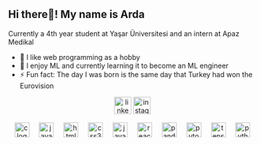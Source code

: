 ## Hi there👋!       My name is Arda
Currently a 4th year student at Yaşar Üniversitesi and an intern at Apaz Medikal

- 👀 I like web programming as a hobby
- 🌱 I enjoy ML and currently learning it to become an ML engineer
- ⚡ Fun fact: The day I was born is the same day that Turkey had won the Eurovision


<div>
  <div align="center">
    <p align="center">
      <a href="https://linkedin.com/in/arda-harman-804091156" target="blank"><img src="https://img.shields.io/static/v1?message=LinkedIn&logo=linkedin&label=&color=0077B5&logoColor=white&labelColor=&style=for-the-badge" height="35" alt="linkedin logo"  /></a>
      <a href="https://instagram.com/harman_arda_" target="blank"><img src="https://img.shields.io/static/v1?message=Instagram&logo=instagram&label=&color=E4405F&logoColor=white&labelColor=&style=for-the-badge" height="35" alt="instagram logo"  /></a>
    </p>
  </div>
  
</div>
  
  
  <div style="text-align: center; height: 60px;" align="center">
    <img src="https://cdn.jsdelivr.net/gh/devicons/devicon/icons/c/c-original.svg" height="30" alt="c logo"  />
    <img width="12" />
    <img src="https://cdn.jsdelivr.net/gh/devicons/devicon/icons/java/java-original.svg" height="30" alt="java logo"  />
    <img width="12" />
    <img src="https://cdn.jsdelivr.net/gh/devicons/devicon/icons/html5/html5-original.svg" height="30" alt="html5 logo"  />
    <img width="12" />
    <img src="https://cdn.jsdelivr.net/gh/devicons/devicon/icons/css3/css3-original.svg" height="30" alt="css3 logo"  />
    <img width="12" />
    <img src="https://cdn.jsdelivr.net/gh/devicons/devicon/icons/javascript/javascript-original.svg" height="30" alt="javascript logo"  />
    <img width="12" />
    <img src="https://cdn.jsdelivr.net/gh/devicons/devicon/icons/react/react-original.svg" height="30" alt="react logo"  />
    <img width="12" />
    <img src="https://cdn.jsdelivr.net/gh/devicons/devicon/icons/pandas/pandas-original.svg" height="30" alt="pandas logo"  />
    <img width="12" />
    <img src="https://cdn.jsdelivr.net/gh/devicons/devicon/icons/pytorch/pytorch-original.svg" height="30" alt="pytorch logo"  />
    <img width="12" />
    <img src="https://cdn.jsdelivr.net/gh/devicons/devicon/icons/tensorflow/tensorflow-original.svg" height="30" alt="tensorflow logo"  />
    <img width="12" />
    <img src="https://cdn.jsdelivr.net/gh/devicons/devicon/icons/python/python-original.svg" height="30" alt="python logo"  />
  </div>
  
</div>
